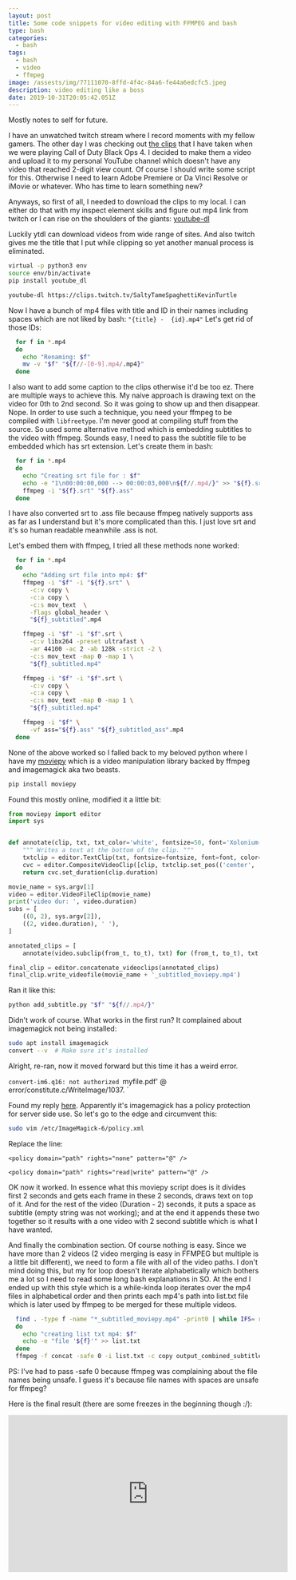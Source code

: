 ```yaml
---
layout: post
title: Some code snippets for video editing with FFMPEG and bash
type: bash
categories:
  - bash
tags:
  - bash
  - video
  - ffmpeg
image: /assests/img/77111070-8ffd-4f4c-84a6-fe44a6edcfc5.jpeg
description: video editing like a boss
date: 2019-10-31T20:05:42.051Z
---
```

Mostly notes to self for future.

I have an unwatched twitch stream where I record moments with my fellow gamers. The other day I was checking out [the clips](https://www.twitch.tv/dailyow/manager/clips) that I have taken when we were playing Call of Duty Black Ops 4. I decided to make them a video and upload it to my personal YouTube channel which doesn't have any video that reached 2-digit view count. Of course I should write some script for this. Otherwise I need to learn Adobe Premiere or Da Vinci Resolve or iMovie or whatever. Who has time to learn something new?

Anyways, so first of all, I needed to download the clips to my local. I can either do that with my inspect element skills and figure out mp4 link from twitch or I can rise on the shoulders of the giants: [youtube-dl](https://ytdl-org.github.io/youtube-dl/index.html)

Luckily ytdl can download videos from wide range of sites. And also twitch gives me the title that I put while clipping so yet another manual process is eliminated.

```bash
virtual -p python3 env
source env/bin/activate
pip install youtube_dl

youtube-dl https://clips.twitch.tv/SaltyTameSpaghettiKevinTurtle
```

Now I have a bunch of mp4 files with title and ID in their names including spaces which are not liked by bash: `"{title} -  {id}.mp4"`
Let's get rid of those IDs:

```bash
  for f in *.mp4 
  do
    echo "Renaming: $f"
    mv -v "$f" "${f//-[0-9].mp4/.mp4}"
  done
```

I also want to add some caption to the clips otherwise it'd be too ez. There are multiple ways to achieve this. My naive approach is drawing text on the video for 0th to 2nd second. So it was going to show up and then disappear. Nope. In order to use such a technique, you need your ffmpeg to be compiled with `libfreetype`. I'm never good at compiling stuff from the source. So used some alternative method which is embedding subtitles to the video with ffmpeg. Sounds easy, I need to pass the subtitle file to be embedded which has srt extension. Let's create them in bash:

```bash
  for f in *.mp4 
  do
    echo "Creating srt file for : $f"
    echo -e "1\n00:00:00,000 --> 00:00:03,000\n${f//.mp4/}" >> "${f}.srt"
    ffmpeg -i "${f}.srt" "${f}.ass"
  done
```

I have also converted srt to .ass file because ffmpeg natively supports ass as far as I understand but it's more complicated than this. I just love srt and it's so human readable meanwhile .ass is not.

Let's embed them with ffmpeg, I tried all these methods none worked:

```bash
  for f in *.mp4 
  do
    echo "Adding srt file into mp4: $f"
    ffmpeg -i "$f" -i "${f}.srt" \
      -c:v copy \
      -c:a copy \
      -c:s mov_text  \
      -flags global_header \
      "${f}_subtitled".mp4

    ffmpeg -i "$f" -i "$f".srt \
      -c:v libx264 -preset ultrafast \
      -ar 44100 -ac 2 -ab 128k -strict -2 \
      -c:s mov_text -map 0 -map 1 \
      "${f}_subtitled.mp4"

    ffmpeg -i "$f" -i "$f".srt \
      -c:v copy \
      -c:a copy \
      -c:s mov_text -map 0 -map 1 \
      "${f}_subtitled.mp4"

    ffmpeg -i "$f" \
      -vf ass="${f}.ass" "${f}_subtitled_ass".mp4
  done
```

None of the above worked so I falled back to my beloved python where I have my [moviepy](https://zulko.github.io/moviepy/) which is a video manipulation library backed by ffmpeg and imagemagick aka two beasts.

```bash
pip install moviepy
```

Found this mostly online, modified it a little bit:

```python
from moviepy import editor
import sys


def annotate(clip, txt, txt_color='white', fontsize=50, font='Xolonium-Bold'):
    """ Writes a text at the bottom of the clip. """
    txtclip = editor.TextClip(txt, fontsize=fontsize, font=font, color=txt_color)
    cvc = editor.CompositeVideoClip([clip, txtclip.set_pos(('center', 'bottom'))])
    return cvc.set_duration(clip.duration)

movie_name = sys.argv[1]
video = editor.VideoFileClip(movie_name)
print('video dur: ', video.duration)
subs = [
    ((0, 2), sys.argv[2]),
    ((2, video.duration), ' '),
]

annotated_clips = [
	annotate(video.subclip(from_t, to_t), txt) for (from_t, to_t), txt in subs]

final_clip = editor.concatenate_videoclips(annotated_clips)
final_clip.write_videofile(movie_name + '_subtitled_moviepy.mp4')
```

Ran it like this:

```bash
python add_subtitle.py "$f" "${f//.mp4/}" 
```

Didn't work of course. What works in the first run? It complained about imagemagick not being installed:

```bash
sudo apt install imagemagick
convert --v  # Make sure it's installed
```

Alright, re-ran, now it moved forward but this time it has a weird error.

`convert-im6.q16: not authorized `myfile.pdf' @ error/constitute.c/WriteImage/1037.`

Found my reply [here](https://askubuntu.com/questions/1081895/trouble-with-batch-conversion-of-png-to-pdf-using-convert/1081907). Apparently it's imagemagick has a policy protection for server side use. So let's go to the edge and circumvent this:

```bash
sudo vim /etc/ImageMagick-6/policy.xml
```

Replace the line:

`<policy domain="path" rights="none" pattern="@" />`

`<policy domain="path" rights="read|write" pattern="@" />`

OK now it worked. In essence what this moviepy script does is it divides first 2 seconds and gets each frame in these 2 seconds, draws text on top of it. And for the rest of the video (Duration - 2) seconds, it puts a space as subtitle (empty string was not working); and at the end it appends these two together so it results with a one video with 2 second subtitle which is what I have wanted.

And finally the combination section. Of course nothing is easy. Since we have more than 2 videos (2 video merging is easy in FFMPEG but multiple is a little bit different), we need to form a file with all of the video paths. I don't mind doing this, but my for loop doesn't iterate alphabetically which bothers me a lot so I need to read some long bash explanations in SO. At the end I ended up with this style which is a while-kinda loop iterates over the mp4 files in alphabetical order and then prints each mp4's path into list.txt file which is later used by ffmpeg to be merged for these multiple videos.

```bash
  find . -type f -name "*_subtitled_moviepy.mp4" -print0 | while IFS= read -r -d '' f
  do
    echo "creating list txt mp4: $f"
    echo -e "file '${f}'" >> list.txt
  done
  ffmpeg -f concat -safe 0 -i list.txt -c copy output_combined_subtitled.mp4
```

PS: I've had to pass -safe 0 because ffmpeg was complaining about the file names being unsafe. I guess it's because file names with spaces are unsafe for ffmpeg?

Here is the final result (there are some freezes in the beginning though :/):

<iframe width="560" height="315" src="https://www.youtube.com/embed/PhxfTObusGM?start=7" frameborder="0" allow="accelerometer; autoplay; encrypted-media; gyroscope; picture-in-picture" allowfullscreen></iframe>
